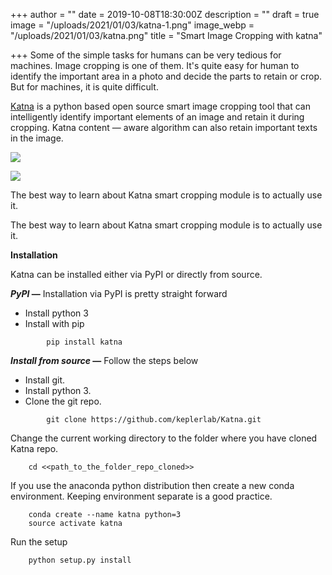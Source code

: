 +++
author = ""
date = 2019-10-08T18:30:00Z
description = ""
draft = true
image = "/uploads/2021/01/03/katna-1.png"
image_webp = "/uploads/2021/01/03/katna.png"
title = "Smart Image Cropping with katna"

+++
Some of the simple tasks for humans can be very tedious for machines. Image cropping is one of them. It's quite easy for human to identify the important area in a photo and decide the parts to retain or crop. But for machines, it is quite difficult.

[Katna](https://github.com/keplerlab/katna) is a python based open source smart image cropping tool that can intelligently identify important elements of an image and retain it during cropping. Katna content — aware algorithm can also retain important texts in the image.

![](/uploads/2021/01/03/katna_crop1.jpg)

![](/uploads/2021/01/03/katna_crop_2.png)

The best way to learn about Katna smart cropping module is to actually use it.

The best way to learn about Katna smart cropping module is to actually use it.

**Installation**

Katna can be installed either via PyPI or directly from source.

**_PyPI_ —** Installation via PyPI is pretty straight forward

* Install python 3
* Install with pip
```
    	pip install katna
```
**_Install from source_ —** Follow the steps below

* Install git.
* Install python 3.
* Clone the git repo.
```
    	git clone https://github.com/keplerlab/Katna.git
```
Change the current working directory to the folder where you have cloned Katna repo.
```
    cd <<path_to_the_folder_repo_cloned>>
```
If you use the anaconda python distribution then create a new conda environment. Keeping environment separate is a good practice.

```
    conda create --name katna python=3
    source activate katna
```
Run the setup
```
    python setup.py install
```